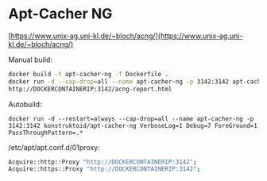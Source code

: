 # Apt-Cacher NG

[https://www.unix-ag.uni-kl.de/~bloch/acng/](https://www.unix-ag.uni-kl.de/~bloch/acng/)

Manual build:
```sh
docker build -t apt-cacher-ng -f Dockerfile .
docker run -d --cap-drop=all --name apt-cacher-ng -p 3142:3142 apt-cacher-ng VerboseLog=1 Debug=7 ForeGround=1 PassThroughPattern=.*
http://DOCKERCONTAINERIP:3142/acng-report.html
```

Autobuild:
```
docker run -d --restart=always --cap-drop=all --name apt-cacher-ng -p 3142:3142 konstruktoid/apt-cacher-ng VerboseLog=1 Debug=7 ForeGround=1 PassThroughPattern=.*
```

/etc/apt/apt.conf.d/01proxy:
```sh
Acquire::http::Proxy "http://DOCKERCONTAINERIP:3142";
Acquire::https::Proxy "http://DOCKERCONTAINERIP:3142";
```
